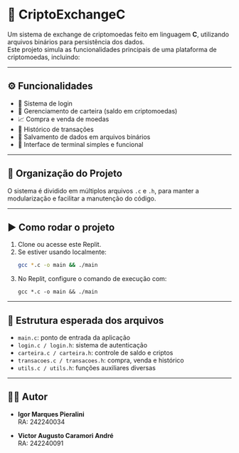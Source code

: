 # 💸 CriptoExchangeC

Um sistema de exchange de criptomoedas feito em linguagem **C**, utilizando arquivos binários para persistência dos dados.  
Este projeto simula as funcionalidades principais de uma plataforma de criptomoedas, incluindo:

---

## ⚙️ Funcionalidades

- 🔐 Sistema de login
- 💼 Gerenciamento de carteira (saldo em criptomoedas)
- 📈 Compra e venda de moedas
- 📜 Histórico de transações
- 💾 Salvamento de dados em arquivos binários
- 🧮 Interface de terminal simples e funcional

---

## 📂 Organização do Projeto

O sistema é dividido em múltiplos arquivos `.c` e `.h`, para manter a modularização e facilitar a manutenção do código.

---

## ▶️ Como rodar o projeto

1. Clone ou acesse este Replit.
2. Se estiver usando localmente:
   ```bash
   gcc *.c -o main && ./main
   ```
3. No Replit, configure o comando de execução com:
   ```
   gcc *.c -o main && ./main
   ```

---

## 📁 Estrutura esperada dos arquivos

- `main.c`: ponto de entrada da aplicação
- `login.c / login.h`: sistema de autenticação
- `carteira.c / carteira.h`: controle de saldo e criptos
- `transacoes.c / transacoes.h`: compra, venda e histórico
- `utils.c / utils.h`: funções auxiliares diversas

---

## 👨‍💻 Autor

- **Igor Marques Pieralini**  
  RA: 242240034

- **Victor Augusto Caramori André**  
  RA: 242240091



